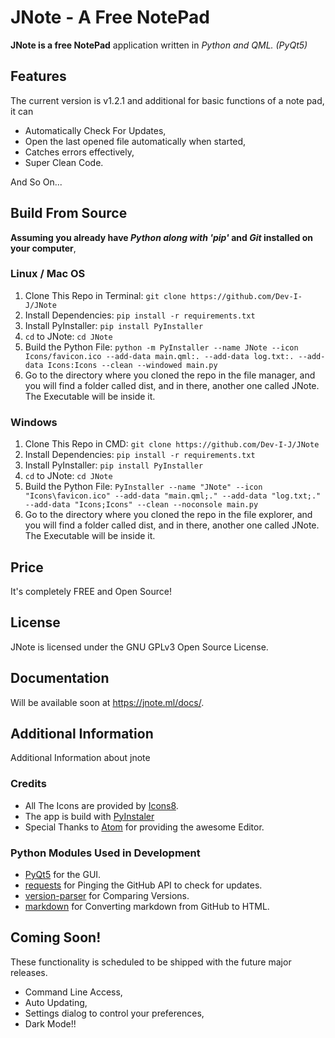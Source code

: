 # JNote - A Free NotePad

__JNote is a free NotePad__ application written in _Python and QML. (PyQt5)_

## Features

The current version is v1.2.1 and additional for basic functions of a note pad, it can

* Automatically Check For Updates,
* Open the last opened file automatically when started,
* Catches errors effectively,
* Super Clean Code.

And So On...

## Build From Source

__Assuming you already have _Python along with 'pip'_ and _Git_ installed on your computer__,

### Linux / Mac OS

1. Clone This Repo in Terminal: `git clone https://github.com/Dev-I-J/JNote`
2. Install Dependencies: `pip install -r requirements.txt`
3. Install PyInstaller: `pip install PyInstaller`
4. `cd` to JNote: `cd JNote`
5. Build the Python File: `python -m PyInstaller --name JNote --icon Icons/favicon.ico --add-data main.qml:. --add-data log.txt:. --add-data Icons:Icons --clean --windowed main.py`
6. Go to the directory where you cloned the repo in the file manager, and you will find a folder called dist, and in there, another one called JNote. The Executable will be inside it.

### Windows

1. Clone This Repo in CMD: `git clone https://github.com/Dev-I-J/JNote`
2. Install Dependencies: `pip install -r requirements.txt`
3. Install PyInstaller: `pip install PyInstaller`
4. `cd` to JNote: `cd JNote`
5. Build the Python File: `PyInstaller --name "JNote" --icon "Icons\favicon.ico" --add-data "main.qml;." --add-data "log.txt;." --add-data "Icons;Icons" --clean --noconsole main.py`
6. Go to the directory where you cloned the repo in the file explorer, and you will find a folder called dist, and in there, another one called JNote. The Executable will be inside it.

## Price

It's completely FREE and Open Source!

## License

JNote is licensed under the GNU GPLv3 Open Source License.

## Documentation

Will be available soon at https://jnote.ml/docs/.

## Additional Information

Additional Information about jnote

### Credits

* All The Icons are provided by [Icons8](https://icons8.com).
* The app is build with [PyInstaler](https://pypi.org/project/PyInstaller)
* Special Thanks to [Atom](https://atom.io) for providing the awesome Editor.

### Python Modules Used in Development

* [PyQt5](https://pypi.org/project/PyQt5/) for the GUI.
* [requests](https://pypi.org/project/requests/) for Pinging the GitHub API to check for updates.
* [version-parser](https://pypi.org/project/version-parser/) for Comparing Versions.
* [markdown](https://pypi.org/project/markdown) for Converting markdown from GitHub to HTML.

## Coming Soon!

These functionality is scheduled to be shipped with the future major releases.

* Command Line Access,
* Auto Updating,
* Settings dialog to control your preferences,
* Dark Mode!!
